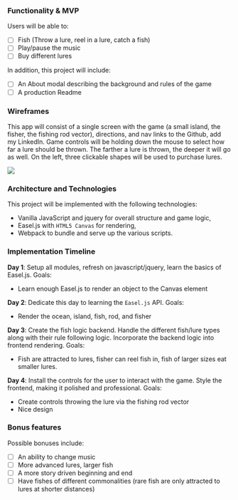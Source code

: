 ### Functionality & MVP

Users will be able to:

- [ ] Fish (Throw a lure, reel in a lure, catch a fish)
- [ ] Play/pause the music
- [ ] Buy different lures

In addition, this project will include:

- [ ] An About modal describing the background and rules of the game
- [ ] A production Readme

### Wireframes

This app will consist of a single screen with the game (a small island, the fisher, the fishing rod vector), directions, and nav links to the Github, add my LinkedIn.  Game controls will be holding down the mouse to select how far a lure should be thrown. The farther a lure is thrown, the deeper it will go as well. On the left, three clickable shapes will be used to purchase lures.

<img src="http://res.cloudinary.com/dqiuefax1/image/upload/v1479104374/Screen_Shot_2016-11-13_at_10.18.43_PM_a4xxp0.png">

### Architecture and Technologies

This project will be implemented with the following technologies:

- Vanilla JavaScript and jquery for overall structure and game logic,
- Easel.js with `HTML5 Canvas` for rendering,
- Webpack to bundle and serve up the various scripts.

### Implementation Timeline

**Day 1**: Setup all modules, refresh on javascript/jquery, learn the basics of Easel.js.  Goals:

- Learn enough Easel.js to render an object to the Canvas element

**Day 2**: Dedicate this day to learning the `Easel.js` API. Goals:

- Render the ocean, island, fish, rod, and fisher

**Day 3**: Create the fish logic backend.  Handle the different fish/lure types along with their rule following logic.  Incorporate the backend logic into frontend rendering.  Goals:

- Fish are attracted to lures, fisher can reel fish in, fish of larger sizes eat smaller lures.

**Day 4**: Install the controls for the user to interact with the game.  Style the frontend, making it polished and professional.  Goals:

- Create controls throwing the lure via the fishing rod vector
- Nice design

### Bonus features
Possible bonuses include:

- [ ] An ability to change music
- [ ] More advanced lures, larger fish
- [ ] A more story driven beginning and end
- [ ] Have fishes of different commonalities (rare fish are only attracted to lures at shorter distances)
